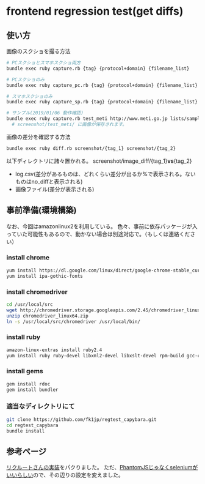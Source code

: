 frontend regression test(get diffs)
==========================

## 使い方
画像のスクショを撮る方法
```bash
# PCスクショとスマホスクショ両方
bundle exec ruby capture.rb {tag} {protocol+domain} {filename_list}

# PCスクショのみ
bundle exec ruby capture_pc.rb {tag} {protocol+domain} {filename_list}

# スマホスクショのみ
bundle exec ruby capture_sp.rb {tag} {protocol+domain} {filename_list}

# サンプル(2019/01/06 動作確認)
bundle exec ruby capture.rb test_meti http://www.meti.go.jp lists/sample_meti.txt 
  # screenshot/test_meti/ に画像が保存されます。
```

画像の差分を確認する方法
```bash
bundle exec ruby diff.rb screenshot/{tag_1} screenshot/{tag_2}
```
以下ディレクトリに諸々置かれる。
screenshot/image_diff/{tag_1}__vs__{tag_2}
- log.csv(差分があるものは、どれくらい差分が出るか%で表示される。ないものはno_diffと表示される)
- 画像ファイル(差分が表示される)

## 事前準備(環境構築)
なお、今回はamazonlinux2を利用している。
色々、事前に依存パッケージが入っていた可能性もあるので、動かない場合は別途対応で。（もしくは連絡ください）

### install chrome
```bash
yum install https://dl.google.com/linux/direct/google-chrome-stable_current_x86_64.rpm
yum install ipa-gothic-fonts
```

### install chromedriver
```bash
cd /usr/local/src
wget http://chromedriver.storage.googleapis.com/2.45/chromedriver_linux64.zip
unzip chromedriver_linux64.zip
ln -s /usr/local/src/chromedriver /usr/local/bin/
```

### install ruby
```bash
amazon-linux-extras install ruby2.4
yum install ruby ruby-devel libxml2-devel libxslt-devel rpm-build gcc-c++ ImageMagick ImageMagick-devel
```

### install gems
```bash
gem install rdoc
gem install bundler
```

### 適当なディレクトリにて
```bash
git clone https://github.com/fk1jp/regtest_capybara.git
cd regtest_capybara
bundle install
```

## 参考ページ
[リクルートさんの実装](https://tech.recruit-mp.co.jp/front-end/post-6786/)をパクりました。
ただ、[PhantomJSじゃなくseleniumがいいらしい](https://ohbarye.hatenablog.jp/entry/2018/03/10/232300)ので、その辺りの設定を変えました。

